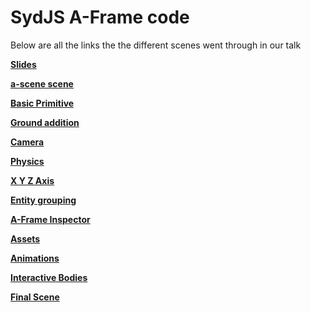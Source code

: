 # SydJS A-Frame code

Below are all the links the the different scenes went through in our talk

__[Slides](https://ahishahar.github.io/SydJS-A-Frame/SydJS-slides/index.html#/)__

__[a-scene scene](https://ahishahar.github.io/SydJS-A-Frame/01-scene.html)__

__[Basic Primitive](https://ahishahar.github.io/SydJS-A-Frame/02-entity.html)__

__[Ground addition](https://ahishahar.github.io/SydJS-A-Frame/03-ground.html)__

__[Camera](https://ahishahar.github.io/SydJS-A-Frame/04-camera.html)__

__[Physics](https://ahishahar.github.io/SydJS-A-Frame/05-physics.html)__

__[X Y Z Axis](https://ahishahar.github.io/SydJS-A-Frame/06-x-y-z.html)__

__[Entity grouping](https://ahishahar.github.io/SydJS-A-Frame/07-grouping.html)__

__[A-Frame Inspector](https://ahishahar.github.io/SydJS-A-Frame/08-inspector.html)__

__[Assets](https://ahishahar.github.io/SydJS-A-Frame/09-assets.html)__

__[Animations](https://ahishahar.github.io/SydJS-A-Frame/10-animations.html)__

__[Interactive Bodies](https://ahishahar.github.io/SydJS-A-Frame/11-interactive-bodies.html)__

__[Final Scene](https://ahishahar.github.io/SydJS-A-Frame/12-final-scene-component.html)__
